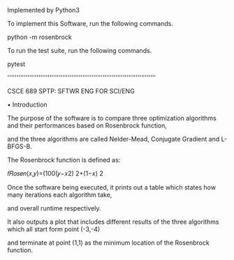 Implemented by Python3

To implement this Software, run the following commands.

python -m rosenbrock

To run the test suite, run the following commands.

pytest

'''''''''''''''''''''''''''''''''''''''''''''''''''''''''''''''''''''''''''''''''

CSCE 689 SPTP: SFTWR ENG FOR SCI/ENG

• Introduction

The purpose of the software is to compare three optimization algorithms and their performances based on Rosenbrock function,

and the three algorithms are called Nelder-Mead, Conjugate Gradient and L-BFGS-B.

The Rosenbrock function is defined as:

𝑓𝑅𝑜𝑠𝑒𝑛(𝑥,𝑦)=(100(𝑦−𝑥2) 2+(1−𝑥) 2

Once the software being executed, it prints out a table which states how many iterations each algorithm take,

and overall runtime respectively.

It also outputs a plot that includes different results of the three algorithms which all start form point (-3,-4)

and terminate at point (1,1) as the minimum location of the Rosenbrock function.

